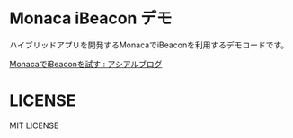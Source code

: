 # Monaca iBeacon デモ

ハイブリッドアプリを開発するMonacaでiBeaconを利用するデモコードです。

[MonacaでiBeaconを試す : アシアルブログ](http://blog.asial.co.jp/1343)

# LICENSE

MIT LICENSE
